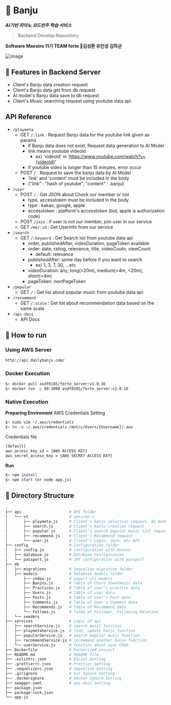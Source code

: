 # :musical_keyboard: Banju
***AI기반 피아노 코드반주 학습 서비스***  
> Backend Develop Repository

**Software Maestro 11기 TEAM forte 🎼김성환 유인성 김하균**

![image](/uploads/90eafee2276cbd9aede0e5fbb496e626/image.png)

## 🔎 Features in Backend Server
- Client's Banju data creation request
- Client's Banju data get from db request
- AI model's Banju data save to db request
- Client's Music searching request using youtube data api

## API Reference        
- `/playmeta`
    - GET `/:link` : Request Banju data for the youtube link given as params
        - if Banju data does not exist, Request data generation to AI Model
        - link means youtube videoId
            - ex) 'videoId' in 'https://www.youtube.com/watch?v={videoId}'
        - if youtube video is longer than 15 minutes, error occur
    - POST `/` : Request to save the banju data by AI Model
        - 'link' and 'content' must be included in the body
        - {"link" : "hash of youtube", "content" : .banju}
- `/user`
    - POST `/` : Get JSON about Check our member or not
        - type, accesstoken must be included in the body
        - type : kakao, google, apple
        - accesstoken : platform's accesstoken (but, apple is authorization code)
    - POST `/join` : if user is not our member, join user in our service
    - GET `/me/:id` : Get UserInfo from our service
- `/search`
    - GET `/:keyword` : Get Search list from youtube data api
        - order, publishedAfter, videoDuration, pageToken available
        - order: date, rating, relevance, title, videoCoutn, viewCount
            - default: relevance
        - publishedAfter: some day before if you want to search
            - ex) 1, 3, 7, 30, ...etc
        - videoDuration: any, long(>20m), medium(>4m, <20m), short(<4m)
        - pageToken: nextPageToken
- `/popular`
    - GET `/` : Get list about popular music from youtube data api
- `/recommend`
    - GET `/:scale` : Get list about recommendation data based on the same scale
- `/api-docs`
    - API Docs

## 🔨 How to run  
### Using AWS Server
```bash
http://api.dailybanju.com/
```

### Docker Execution
```bash
$> docker pull asdf0185/forte_server:v1.0.16
$> docker run -p 80:3000 asdf0185/forte_server:v1.0.16
```  

### Native Execution  
**Preparing Enviroment**
AWS Credentials Setting
```bash
$> sudo vim ~/.aws/credentials
$> ln -s ~/.aws/credentials /mnt/c/Users/{Username}/.aws
```

Credentials file
```bash
[default]
aws_access_key_id = {AWS ACCESS KEY}
aws_secret_access_key = {AWS SECRET ACCESS KEY}
```

**Run**
```bash
$> npm install
$> npm start (or node app.js)
```  

## 📁 Directory Structure
```bash
.
├── api                     # API folder
│   └── v1                  # version 1
│       ├── playmeta.js     # Client's banju selection request, AI model's banju save request
│       ├── search.js       # Client's banju creation request
│       ├── popular.js      # Client's search popular music list request
│       ├── recommend.js    # Client's Recommend request
│       └── user.js         # Client's Login, Join, etc API
├── config                  # Configuration folder
│   ├── config.js           # configuration with dotenv
│   ├── database.js         # Database Configuration
│   └── passport.js         # JWT configuration with passport
├── db
│   ├── migrations          # Sequelize migration folder
│   ├── models              # Database models folder
│       ├── index.js        # export all models
│       ├── Banjus.js       # Table of Chord Sheetmusic data
│       ├── Practices.js    # Table of user's practice data
│       ├── Users.js        # Table of user data
│       ├── Posts.js        # Table of User's Post data
│       ├── Comments.js     # Table of User's Comment data
│       ├── Recommends.js   # Table of Recommend data
│       └── Follows.js      # Talbe of Follower, Following Relation
│   └── seeders
├── services                # Logic of api
│   ├── searchService.js    # search music function
│   ├── playmetaService.js  # find, update banju function
│   ├── popularService.js   # search popular music function
│   ├── recommendService.js # recommend another banju function
│   └── userService.js      # function about user CRUD
├── Dockerfile              # Dockerized project
├── README.md               # README file
├── .eslintrc.json          # ESLint Setting
├── .prettierrc.json        # Prettier Setting
├── .sequelizerc.json       # Sequelize Setting
├── .gitignore              # Git Ignore Setting
├── .dockerignore           # Docker Ignore Setting
├── swagger.yaml            # api-docs Setting
├── package.json
├── package-lock.json
└── app.js
```
